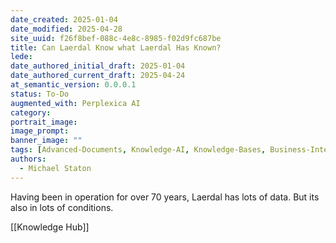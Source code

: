 ```yaml
---
date_created: 2025-01-04
date_modified: 2025-04-28
site_uuid: f26f8bef-088c-4e8c-8985-f02d9fc687be
title: Can Laerdal Know what Laerdal Has Known?
lede: 
date_authored_initial_draft: 2025-01-04
date_authored_current_draft: 2025-04-24
at_semantic_version: 0.0.0.1
status: To-Do
augmented_with: Perplexica AI
category: 
portrait_image: 
image_prompt: 
banner_image: ""
tags: [Advanced-Documents, Knowledge-AI, Knowledge-Bases, Business-Intelligence]
authors:
  - Michael Staton
---
```


Having been in operation for over 70 years, Laerdal has lots of data. But its also in lots of conditions.  

[[Knowledge Hub]]
